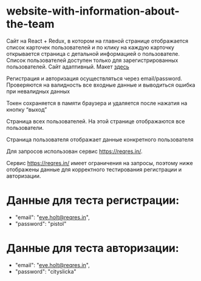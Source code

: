 # website-with-information-about-the-team

Сайт на React + Redux, в котором на главной странице отображается список карточек пользователей и по клику на каждую карточку открывается страница с детальной информацией о пользователе. Список пользователей доступен только для зарегистрированных пользователей. Сайт адаптивный. Макет [здесь](https://www.figma.com/file/Nw9TJYCeh8Tmi9cX3KxyqO/%D0%A2%D0%B5%D1%81%D1%82%D0%BE%D0%B2%D0%BE%D0%B5.-%D0%A4%D1%80%D0%BE%D0%BD%D1%82%D0%B5%D0%BD%D0%B4?node-id=0%3A1)

Регистрация и авторизация осуществляться через email/password. Проверяются на валидность все входные данные и выводиться ошибка при невалидных данных

Токен сохраняется в памяти браузера и удаляется после нажатия на кнопку “выход”

Страница всех пользователей. На этой странице отображаются все пользователи. 

Страница пользователя отображает данные конкретного пользователя

Для запросов использован сервис https://reqres.in/.

Сервис https://reqres.in/ имеет ограничения на запросы, поэтому ниже отображены данные для корректного тестирования регистрации и авторизации.

# Данные для теста регистрации:
-    "email": "eve.holt@reqres.in",
-    "password": "pistol"

# Данные для теста авторизации:
-    "email": "eve.holt@reqres.in",
-    "password": "cityslicka"